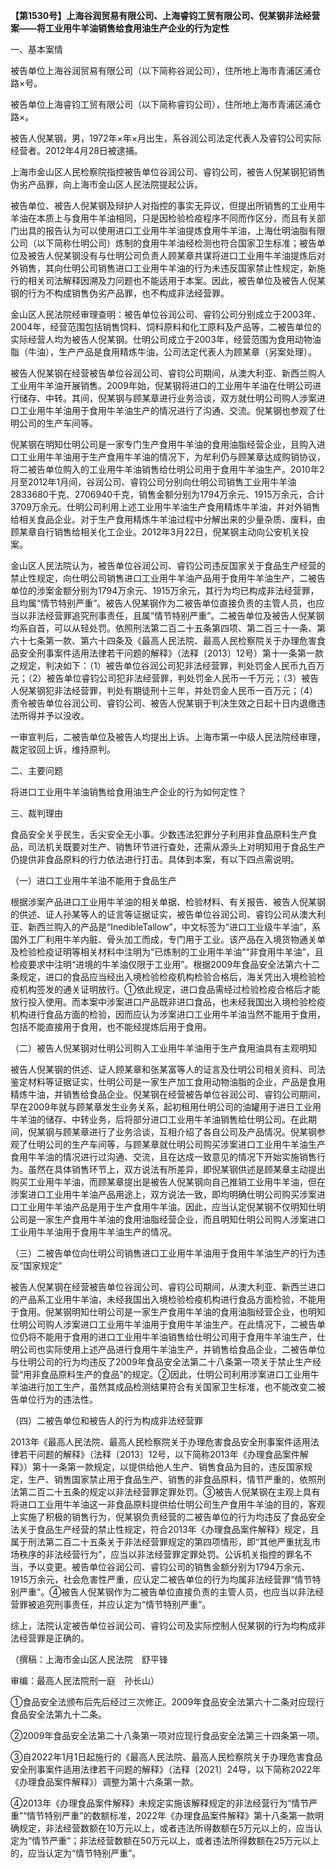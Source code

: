 **【第1530号】上海谷润贸易有限公司、上海睿钧工贸有限公司、倪某钢非法经营案——将工业用牛羊油销售给食用油生产企业的行为定性**

一、基本案情

被告单位上海谷润贸易有限公司（以下简称谷润公司），住所地上海市青浦区浦仓路×号。

被告单位上海睿钧工贸有限公司（以下简称睿钧公司），住所地上海市青浦区浦仓路×。

被告人倪某钢，男，1972年×年×月出生，系谷润公司法定代表人及睿钧公司实际经营者。2012年4月28日被逮捕。

上海市金山区人民检察院指控被告单位谷润公司、睿钧公司，被告人倪某钢犯销售伪劣产品罪，向上海市金山区人民法院提起公诉。

被告单位、被告人倪某钢及辩护人对指控的事实无异议，但提出所销售的工业用牛羊油在本质上与食用牛羊油相同，只是因检验检疫程序不同而作区分，而且有关部门出具的报告认为可以使用进口工业用牛羊油提炼食用牛羊油，上海仕明油脂有限公司（以下简称仕明公司）炼制的食用牛羊油经检测也符合国家卫生标准；被告单位及被告人倪某钢没有与仕明公司负责人顾某章共谋将进口工业用牛羊油提炼后对外销售，其向仕明公司销售进口工业用牛羊油的行为未违反国家禁止性规定，新施行的相关司法解释因溯及力问题也不能适用于本案。因此，被告单位及被告人倪某钢的行为不构成销售伪劣产品罪，也不构成非法经营罪。

金山区人民法院经审理查明：被告单位谷润公司、睿钧公司分别成立于2003年、2004年，经营范围包括销售饲料、饲料原料和化工原料及产品等，二被告单位的实际经营人均为被告人倪某钢。仕明公司成立于2003年，经营范围为食用动物油脂（牛油），生产产品是食用精炼牛油，公司法定代表人为顾某章（另案处理）。

被告人倪某钢在经营被告单位谷润公司、睿钧公司期间，从澳大利亚、新西兰购人工业用牛羊油开展销售。2009年始，倪某钢将进口的工业用牛羊油在仕明公司进行储存、中转。其间，倪某钢与顾某章进行业务洽谈，双方就仕明公司购人涉案进口工业用牛羊油用于食用牛羊油生产的情况进行了沟通、交流。倪某钢也参观了仕明公司的生产车间等。

倪某钢在明知仕明公司是一家专门生产食用牛羊油的食用油脂经营企业，且购入进口工业用牛羊油用于生产食用牛羊油的情况下，为牟利仍与顾某章达成购销协议，将二被告单位购入的工业用牛羊油销售给仕明公司用于食用牛羊油生产。2010年2月至2012年1月间，谷润公司、睿钧公司分别向仕明公司销售工业用牛羊油2833680千克、2706940千克，销售金额分别为1794万余元、1915万余元，合计3709万余元。仕明公司利用上述工业用牛羊油生产食用精炼牛羊油，并对外销售给相关食品企业。对于生产食用精炼牛羊油过程中分解出来的少量杂质、废料，由顾某章自行销售给相关化工企业。2012年3月22日，倪某钢主动向公安机关投案。

金山区人民法院认为，被告单位谷润公司、睿钧公司违反国家关于食品生产经营的禁止性规定，向仕明公司销售进口工业用牛羊油产品用于食用牛羊油生产，二被告单位的涉案金额分别为1794万余元、1915万余元，其行为均已构成非法经营罪，且均属“情节特别严重”。被告人倪某钢作为二被告单位直接负责的主管人员，也应当以非法经营罪追究刑事责任，且属“情节特别严重”。二被告单位及被告人倪某钢均系自首，可以从轻处罚。依照刑法第二百二十五条第四项、第二百三十一条、第六十七条第一款、第六十四条及《最高人民法院、最高人民检察院关于办理危害食品安全刑事案件适用法律若干问题的解释》（法释〔2013〕12号）第十一条第一款之规定，判决如下：（1）被告单位谷润公司犯非法经营罪，判处罚金人民币九百万元；（2）被告单位睿钧公司犯非法经营罪，判处罚金人民币一千万元；（3）被告人倪某钢犯非法经营罪，判处有期徒刑十三年，并处罚金人民币一百万元；（4）责令被告单位谷润公司、睿钧公司、被告人倪某钢于判决生效之日起十日内退缴违法所得并予以没收。

一审宣判后，二被告单位及被告人均提出上诉。上海市第一中级人民法院经审理，裁定驳回上诉，维持原判。

二、主要问题

将进口工业用牛羊油销售给食用油生产企业的行为如何定性？

三、裁判理由

食品安全关乎民生，舌尖安全无小事。少数违法犯罪分子利用非食品原料生产食品，司法机关既要对生产、销售环节进行查处，还需从源头上对明知用于食品生产仍提供非食品原料的行力依法进行打击。具体到本案，有以下四点需说明。

（一）进口工业用牛羊油不能用于食品生产

根据涉案产品进口工业用牛羊油的相关单据、检验材料、有关报告、被告人倪某钢的供述、证人孙某等人的证言等证据证实，被告单位谷润公司、睿钧公司从澳大利亚、新西兰购入的产品是“InedibleTallow”，中文标签为“进口工业级牛羊油”，系国外工厂利用牛羊内脏、骨头加工而成，专门用于工业。该产品在入境货物通关单及检验检疫证明等相关材料中注明为“已炼制的工业用牛羊油”“非食用牛羊油”，且检疫要求中注明“进境的牛羊油仅限于工业用”。根据2009年食品安全法第六十二条规定，进口的食品应当经出入境检验检疫机构检验合格后，海关凭出入境检验检疫机构签发的通关证明放行。①依此规定，进口食品需经过检验检疫合格后才能放行投入使用。而本案中涉案进口产品既非进口食品，也未经我国出入境检验检疫机构进行食品方面的检验，因而应认为涉案进口工业用牛羊油当然不能用于食用，包括不能直接用于食用，也不能经提炼后用于食用。

（二）被告人倪某钢对仕明公司购入工业用牛羊油用于生产食用油具有主观明知

被告人倪某钢的供述、证人顾某章和张某富等人的证言及仕明公司相关资料、司法鉴定材料等证据证实，仕明公司是一家生产加工食用动物油脂的企业，产品是食用精炼牛油，并销售给食品企业。倪某钢在经营被告单位谷润公司、睿钧公司期间，早在2009年就与顾某章发生业务关系，起初租用仕明公司的油罐用于进日工业用牛羊油的储存、中转业务，后将部分进口工业用牛羊油销售给仕明公司。在此期间，倪某钢与顾某章进行了业务洽谈，互相介绍了各自公司及产品情况。倪某钢参观了仕明公司的生产车间等，与顾某章就仕明公司购买涉案进口工业用牛羊油生产食用牛羊油的情况进行过沟通、交流，且在达成一致意见的情况下开始实施销售行为。虽然在具体销售环节上，双方说法有所差异，即倪某钢供述是顾某章主动提出购买工业用牛羊油，而顾某章提出是被告人倪某钢向自己推销工业用牛羊油，但在涉案进口工业用牛羊油产品用途上，双方说法一致，即均明确仕明公司购买涉案进口工业用牛羊油产品是用于生产食用牛羊油。因此，应当认定倪某钢不仅明知仕明公司是一家生产食用牛羊油的食用油脂经营企业，而且明知仕明公司购人涉案进口工业用牛羊油用于食用牛羊油生产的情况。

（三）二被告单位向仕明公司销售进口工业用牛羊油用于食用牛羊油生产的行为违反“国家规定”

被告人倪某钢在经营被告单位谷润公司、睿钧公司期间，从澳大利亚、新西兰进口的产品系工业用牛羊油，未经我国出入境检验检疫机构进行食品方面检验，不能用于食用。倪某钢明知仕明公司是一家生产食用牛羊油的食用油脂经营企业，也明知仕明公司购人涉案进口工业用牛羊油用于食用牛羊油生产。在此情况下，二被告单位仍将不能用于食用的进口工业用牛羊油销售给仕明公司用于食用牛羊油生产，仕明公司也实际使用上述产品进行食用牛羊油生产，并销售给食品企业，二被告单位与仕明公司的行为均违反了2009年食品安全法第二十八条第一项关于禁止生产经营“用非食品原料生产的食品”的规定。②因此，仕明公司利用涉案进口工业用牛羊油进行加工生产，虽然其成品检测结果符合有关国家卫生标准，也不能改变二被告单位行为的违法性。

（四）二被告单位和被告人的行为构成非法经营罪

2013年《最高人民法院、最高人民检察院关于办理危害食品安全刑事案件适用法律若干问题的解释》（法释〔2013〕12号，以下简称2013年《办理食品案件解释》）第十一条第一款规定，以提供给他人生产、销售食品为目的，违反国家规定，生产、销售国家禁止用于食品生产、销售的非食品原料，情节严重的，依照刑法第二百二十五条的规定以非法经营罪定罪处罚。③被告人倪某钢在主观上具有将进口工业用牛羊油这一非食品原料提供给仕明公司生产食用牛羊油的目的，客观上实施了积极的销售行为，倪某钢负责经营的二被告单位的行为均违反了食品安全法关于食品生产经营的禁止性规定，符合2013年《办理食品案件解释》规定，且属于刑法第二百二十五条关于非法经营罪规定的第四项情形，即“其他严重扰乱市场秩序的非法经营行为”，应当以非法经营罪定罪处罚。公诉机关指控的罪名不当，予以变更。被告单位谷润公司、睿钧公司的销售金额分别为1794万余元、1915万余元，社会危害性严重，应认定二被告单位的行为均属非法经营罪“情节特别严重”。④被告人倪某钢作为二被告单位直接负责的主管人员，也应当以非法经营罪被追究刑事责任，并应认定为“情节特别严重”。

综上，法院认定被告单位谷润公司、睿钧公司及实际控制人倪某钢的行为均构成非法经营罪是正确的。

（撰稿：上海市金山区人民法院　舒平锋

审编：最高人民法院刑一庭　孙长山）

①食品安全法颁布后先后经过三次修正。2009年食品安全法第六十二条对应现行食品安全法第九十二条。

②2009年食品安全法第二十八条第一项对应现行食品安全法第三十四条第一项。

③自2022年1月1日起施行的《最高人民法院、最高人民检察院关于办理危害食品安全刑事案件适用法律若干问题的解释》（法释〔2021〕24导，以下简称2022年《办理食品案件解释》）调整为第十六条第一款。

④2013年《办理食品案件解释》未规定实施该解释规定的非法经营行为“情节严重”“情节特别严重”的数额标准，2022年《办理食品案件解释》第十八条第一款明确规定，非法经营数额在10万元以上，或者违法所得数额在5万元以上的，应当认定为“情节严重”；非法经营数额在50万元以上，或者违法所得数额在25万元以上的，应当认定为“情节特别严重”。